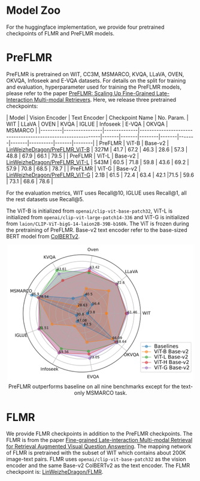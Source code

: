# Model Zoo

For the huggingface implementation, we provide four pretrained checkpoints of FLMR and PreFLMR models. 

# PreFLMR
PreFLMR is pretrained on WIT, CC3M, MSMARCO, KVQA, LLaVA, OVEN, OKVQA, Infoseek and E-VQA datasets. For details on the split for training and evaluation, hyperparameter used for training the PreFLMR models, please refer to the paper [PreFLMR: Scaling Up Fine-Grained Late-Interaction Multi-modal Retrievers](https://arxiv.org/abs/2402.08327). Here, we release three pretrained checkpoints:

| Model   | Vision Encoder | Text Encoder | Checkpoint Name   | No. Param. | WIT   | LLaVA  | OVEN  | KVQA  | IGLUE | Infoseek | E-VQA | OKVQA | MSMARCO |
|---------|----------------|--------------|-------------------------------------------------------------|-------|-------|--------|-------|-------|-------|----------|-------|--------|
| PreFLMR | ViT-B          | Base-v2      | [LinWeizheDragon/PreFLMR_ViT-B](https://huggingface.co/LinWeizheDragon/PreFLMR_ViT-B) | 327M | 41.7  | 67.2   | 46.3  | 28.6  | 57.3  | 48.8 | 67.9 | 66.1 | 79.5 |
| PreFLMR | ViT-L          | Base-v2      | [LinWeizheDragon/PreFLMR_ViT-L](https://huggingface.co/LinWeizheDragon/PreFLMR_ViT-L) | 543M | 60.5  | 71.8   | 59.8  | 43.6  | 69.2  | 57.9 | 70.8 | 68.5 | 78.7 |
| PreFLMR | ViT-G          | Base-v2      | [LinWeizheDragon/PreFLMR_ViT-G](https://huggingface.co/LinWeizheDragon/PreFLMR_ViT-G) | 2.1B | 61.5  | 72.4   | 63.4  | 42.1  |71.5  | 59.6 | 73.1 | 68.6 | 78.6 |

For the evaluation metrics, WIT uses Recall@10, IGLUE uses Recall@1, all the rest datasets use Recall@5.


The ViT-B is initialized from `openai/clip-vit-base-patch32`, ViT-L is initialized from `openai/clip-vit-large-patch14-336` and ViT-G is initialized from `laion/CLIP-ViT-bigG-14-laion2B-39B-b160k`. The ViT is frozen during the pretraining of PreFLMR. Base-v2 text encoder refer to the base-sized BERT model from [ColBERTv2](https://github.com/stanford-futuredata/ColBERT). 

<p align="center">
  <img src="./radar_plot.jpg" width="500px"> <br>
  PreFLMR outperforms baseline on all nine benchmarks except for the text-only MSMARCO task.
</p>

# FLMR

We provide FLMR checkpoints in addition to the PreFLMR checkpoints. The FLMR is from the paper [Fine-grained Late-interaction Multi-modal Retrieval for Retrieval Augmented Visual Question Answering](https://arxiv.org/abs/2309.17133). The mapping network of FLMR is pretrained with the subset of WIT which contains about 200K image-text pairs. FLMR uses `openai/clip-vit-base-patch32` as the vision encoder and the same Base-v2 ColBERTv2 as the text encoder. The FLMR checkpoint is: [LinWeizheDragon/FLMR](https://huggingface.co/LinWeizheDragon/FLMR).
